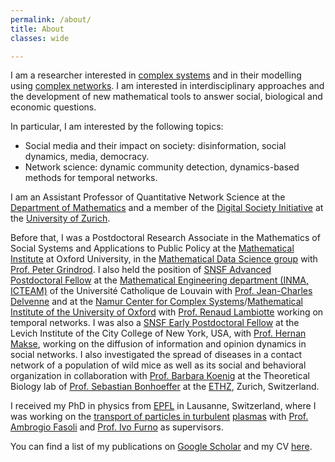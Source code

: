 ```yaml
---
permalink: /about/
title: About
classes: wide

---
```


I am a researcher interested in [complex systems](https://en.wikipedia.org/wiki/Complex_systems) and in their 
modelling using [complex networks](https://en.wikipedia.org/wiki/Complex_network).
I am interested in interdisciplinary approaches and the development of new mathematical tools to answer social, biological and economic questions.

In particular, I am interested by the following topics:

- Social media and their impact on society: disinformation, social dynamics, media, democracy.
- Network science: dynamic community detection, dynamics-based methods for temporal networks.

I am an Assistant Professor of Quantitative Network Science at the [Department of Mathematics](https://www.math.uzh.ch/index.php?id=people&key1=29549) and a member of the [Digital Society Initiative](https://www.dsi.uzh.ch/) at the [University of Zurich](https://www.uzh.ch/cmsssl/en.html).


Before that, I was a  Postdoctoral Research Associate in the Mathematics of Social Systems and Applications to Public Policy at the [Mathematical Institute](https://www.maths.ox.ac.uk/) at Oxford University, in the [Mathematical Data Science group](https://www.maths.ox.ac.uk/groups/data-science) with [Prof. Peter Grindrod](https://www.maths.ox.ac.uk/people/peter.grindrod).
I also held the position of 
[SNSF Advanced Postdoctoral Fellow](http://www.snf.ch/en/funding/careers/postdoc-mobility/Pages/default.aspx) at the [Mathematical Engineering department (INMA, ICTEAM)](https://uclouvain.be/fr/node/2107) of the Université Catholique de Louvain with [Prof. Jean-Charles Delvenne](https://perso.uclouvain.be/jean-charles.delvenne/welcome.html) and at the [Namur Center for Complex Systems](http://www.naxys.be/)/[Mathematical Institute of the University of Oxford](https://www.maths.ox.ac.uk/) with [Prof. Renaud Lambiotte](https://www.maths.ox.ac.uk/people/renaud.lambiotte) working on temporal networks.
I was also a [SNSF Early Postdoctoral Fellow](http://www.snf.ch/en/funding/careers/early-postdoc-mobility/Pages/default.aspx) at the Levich Institute of the City College of New York, USA, with [Prof. Hernan Makse](http://www-levich.engr.ccny.cuny.edu/webpage/hmakse/research/), working on the diffusion of information and opinion dynamics in social networks.
I also investigated the spread of diseases in a contact network of a population of wild mice as well as its social and behavioral organization in collaboration with [Prof. Barbara Koenig](http://www.ieu.uzh.ch/en/research/behaviour/social) at the Theoretical Biology lab of [Prof. Sebastian Bonhoeffer](http://www.tb.ethz.ch/people/person-detail.html?persid=88316) at the [ETHZ](https://www.ethz.ch/en.html), Zurich, Switzerland.

I received my PhD in physics from [EPFL](http://www.epfl.ch) in Lausanne, Switzerland, where I was working on the [transport of particles in turbulent](https://infoscience.epfl.ch/record/205009) [plasmas](https://en.wikipedia.org/wiki/Plasma_(physics)) with [Prof. Ambrogio Fasoli](https://people.epfl.ch/ambrogio.fasoli) and [Prof. Ivo Furno](https://people.epfl.ch/ivo.furno) as supervisors.

You can find a list of my publications on [Google Scholar](https://scholar.google.com/citations?user=rbHfk1EAAAAJ&hl=en) and my CV [here](/assets/images/CV_ABovet_online.pdf).
